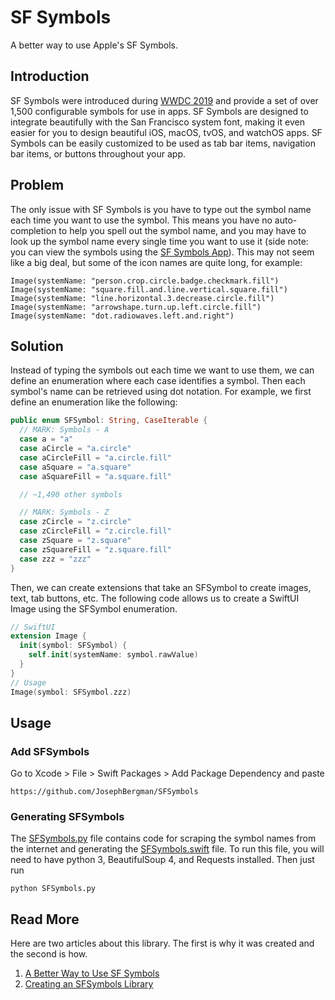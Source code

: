# SF Symbols
A better way to use Apple's SF Symbols.


## Introduction 
SF Symbols were introduced during [WWDC 2019](https://medium.com/r/?url=https%3A%2F%2Fdeveloper.apple.com%2Fvideos%2Fplay%2Fwwdc2019%2F206%2F) and provide a set of over 1,500 configurable symbols for use in apps. SF Symbols are designed to integrate beautifully with the San Francisco system font, making it even easier for you to design beautiful iOS, macOS, tvOS, and watchOS apps. SF Symbols can be easily customized to be used as tab bar items, navigation bar items, or buttons throughout your app.


## Problem 
The only issue with SF Symbols is you have to type out the symbol name each time you want to use the symbol. This means you have no auto-completion to help you spell out the symbol name, and you may have to look up the symbol name every single time you want to use it (side note: you can view the symbols using the [SF Symbols App](https://medium.com/r/?url=https%3A%2F%2Fdeveloper.apple.com%2Fdesign%2Fdownloads%2FSF-Symbols.dmg)). This may not seem like a big deal, but some of the icon names are quite long, for example:
```
Image(systemName: "person.crop.circle.badge.checkmark.fill")
Image(systemName: "square.fill.and.line.vertical.square.fill")
Image(systemName: "line.horizontal.3.decrease.circle.fill")
Image(systemName: "arrowshape.turn.up.left.circle.fill")
Image(systemName: "dot.radiowaves.left.and.right")
```


## Solution 
Instead of typing the symbols out each time we want to use them, we can define an enumeration where each case identifies a symbol. Then each symbol's name can be retrieved using dot notation. For example, we first define an enumeration like the following:
```swift 
public enum SFSymbol: String, CaseIterable {
  // MARK: Symbols - A
  case a = "a"
  case aCircle = "a.circle"
  case aCircleFill = "a.circle.fill"
  case aSquare = "a.square"
  case aSquareFill = "a.square.fill"

  // ~1,490 other symbols

  // MARK: Symbols - Z
  case zCircle = "z.circle"
  case zCircleFill = "z.circle.fill"
  case zSquare = "z.square"
  case zSquareFill = "z.square.fill"
  case zzz = "zzz"
}
```

Then, we can create extensions that take an SFSymbol to create images, text, tab buttons, etc. The following code allows us to create a SwiftUI Image using the SFSymbol enumeration.
```swift 
// SwiftUI
extension Image {
  init(symbol: SFSymbol) {
    self.init(systemName: symbol.rawValue)
  }
}
// Usage 
Image(symbol: SFSymbol.zzz)
```


## Usage

### Add SFSymbols 
Go to Xcode > File > Swift Packages > Add Package Dependency and paste 
```
https://github.com/JosephBergman/SFSymbols
```

### Generating SFSymbols 
The [SFSymbols.py](https://github.com/JosephBergman/SFSymbols/blob/master/Symbols/SFSymbols.py) file contains code for scraping the symbol names from the internet and generating the [SFSymbols.swift](https://github.com/JosephBergman/SFSymbols/blob/master/Sources/SFSymbols/SFSymbols.swift) file. To run this file, you will need to have python 3, BeautifulSoup 4, and Requests installed. Then just run 
```
python SFSymbols.py
```


## Read More 
Here are two articles about this library. The first is why it was created and the second is how. 
1. [A Better Way to Use SF Symbols](https://medium.com/@josephbergman/a-better-way-to-use-sf-symbols-237fabdf381)
2. [Creating an SFSymbols Library](https://medium.com/@josephbergman/creating-an-sf-symbols-library-2fbec8ba8dd1)
